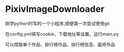 # PixivImageDownloader
刚学python时写的一个小程序,顺便第一次尝试使用git

在config.yml填写cookie，下载地址等设置，运行main.py

可以爬取单个作品、排行榜作品、排行榜信息、画师作品

